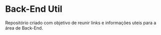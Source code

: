 # Back-End Util
Repositório criado com objetivo de reunir links e informações uteis para a área de Back-End.

